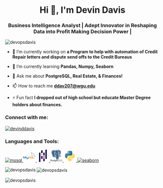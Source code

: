 <h1 align="center">Hi 👋, I'm Devin Davis</h1>
<h3 align="center">Business Intelligence Analyst | Adept Innovator in Reshaping Data into Profit Making Decision Power |</h3>

<p align="left"> <img src="https://komarev.com/ghpvc/?username=devopsdavis&label=Profile%20views&color=0e75b6&style=flat" alt="devopsdavis" /> </p>

- 🔭 I’m currently working on **a Program to help with automation of Credit Repair letters and dispute send offs to the Credit Bureaus**

- 🌱 I’m currently learning **Pandas, Numpy, Seaborn**

- 💬 Ask me about **PostgreSQL, Real Estate, & Finances!**

- 📫 How to reach me **ddav207@wgu.edu**

- ⚡ Fun fact **I dropped out of high school but educate Master Degree holders about finances.**

<h3 align="left">Connect with me:</h3>
<p align="left">
<a href="https://linkedin.com/in/devinddavis" target="blank"><img align="center" src="https://raw.githubusercontent.com/rahuldkjain/github-profile-readme-generator/master/src/images/icons/Social/linked-in-alt.svg" alt="devinddavis" height="30" width="40" /></a>
</p>

<h3 align="left">Languages and Tools:</h3>
<p align="left"> <a href="https://www.microsoft.com/en-us/sql-server" target="_blank" rel="noreferrer"> <img src="https://www.svgrepo.com/show/303229/microsoft-sql-server-logo.svg" alt="mssql" width="40" height="40"/> </a> <a href="https://www.mysql.com/" target="_blank" rel="noreferrer"> <img src="https://raw.githubusercontent.com/devicons/devicon/master/icons/mysql/mysql-original-wordmark.svg" alt="mysql" width="40" height="40"/> </a> <a href="https://pandas.pydata.org/" target="_blank" rel="noreferrer"> <img src="https://raw.githubusercontent.com/devicons/devicon/2ae2a900d2f041da66e950e4d48052658d850630/icons/pandas/pandas-original.svg" alt="pandas" width="40" height="40"/> </a> <a href="https://www.postgresql.org" target="_blank" rel="noreferrer"> <img src="https://raw.githubusercontent.com/devicons/devicon/master/icons/postgresql/postgresql-original-wordmark.svg" alt="postgresql" width="40" height="40"/> </a> <a href="https://www.python.org" target="_blank" rel="noreferrer"> <img src="https://raw.githubusercontent.com/devicons/devicon/master/icons/python/python-original.svg" alt="python" width="40" height="40"/> </a> <a href="https://seaborn.pydata.org/" target="_blank" rel="noreferrer"> <img src="https://seaborn.pydata.org/_images/logo-mark-lightbg.svg" alt="seaborn" width="40" height="40"/> </a> </p>

<p><img align="left" src="https://github-readme-stats.vercel.app/api/top-langs?username=devopsdavis&show_icons=true&locale=en&layout=compact" alt="devopsdavis" /></p>

<p>&nbsp;<img align="center" src="https://github-readme-stats.vercel.app/api?username=devopsdavis&show_icons=true&locale=en" alt="devopsdavis" /></p>

<p><img align="center" src="https://github-readme-streak-stats.herokuapp.com/?user=devopsdavis&" alt="devopsdavis" /></p>

